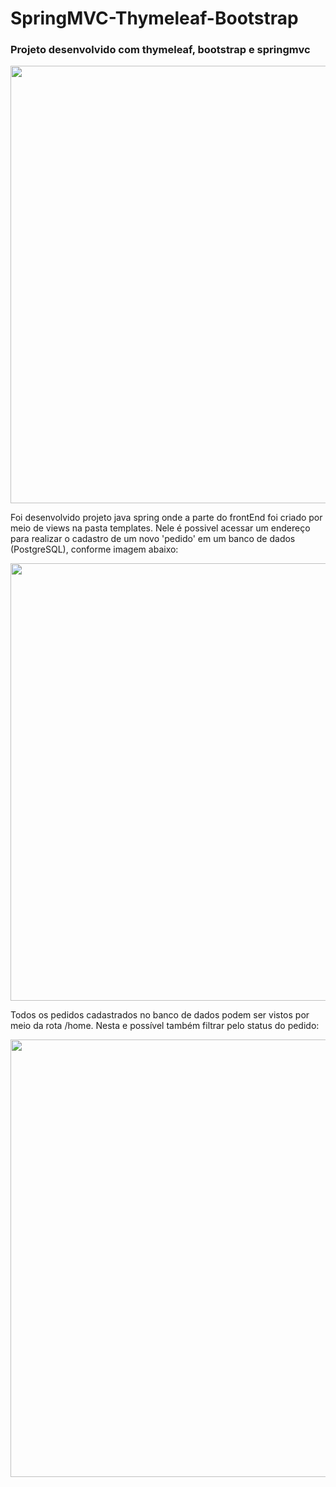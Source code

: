 # SpringMVC-Thymeleaf-Bootstrap
### Projeto desenvolvido com thymeleaf, bootstrap e springmvc

<img src="https://user-images.githubusercontent.com/108702072/204947639-a202f5ad-4bb8-4dbf-96d8-0f4706d31cb7.png" width="700px" /> 

Foi desenvolvido projeto java spring onde a parte do frontEnd foi criado por meio de views na pasta templates.
Nele é possivel acessar um endereço para realizar o cadastro de um novo 'pedido' em um banco de dados (PostgreSQL), conforme imagem abaixo:

<img src="https://user-images.githubusercontent.com/108702072/204946790-96b1be4e-709c-424f-a962-2385779c9b6d.png" width="700px" />  

Todos os pedidos cadastrados no banco de dados podem ser vistos por meio da rota /home. Nesta e possível também filtrar pelo status do pedido:

<img src="https://user-images.githubusercontent.com/108702072/204946771-45af921b-d242-40f6-8437-ff44182174e7.png" width="700px" />  
